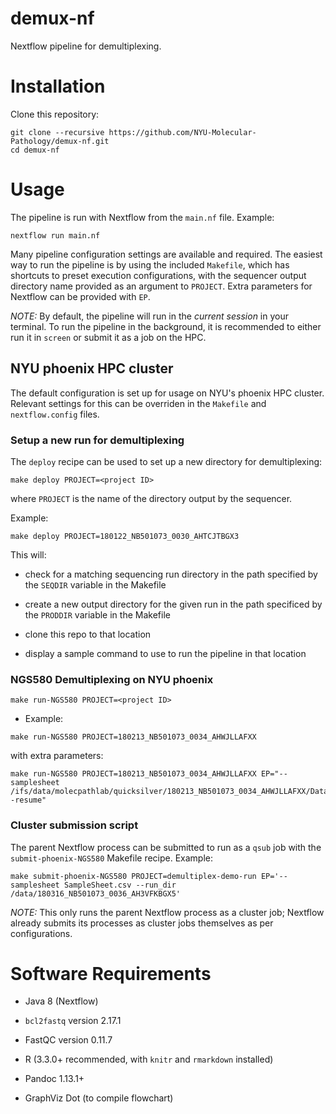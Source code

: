 # demux-nf
Nextflow pipeline for demultiplexing.

# Installation

Clone this repository:

```
git clone --recursive https://github.com/NYU-Molecular-Pathology/demux-nf.git
cd demux-nf
```
# Usage

The pipeline is run with Nextflow from the `main.nf` file. Example:

```
nextflow run main.nf
```

Many pipeline configuration settings are available and required. The easiest way to run the pipeline is by using the included `Makefile`, which has shortcuts to preset execution configurations, with the sequencer output directory name provided as an argument to `PROJECT`. Extra parameters for Nextflow can be provided with `EP`.

_NOTE:_ By default, the pipeline will run in the _current session_ in your terminal. To run the pipeline in the background, it is recommended to either run it in `screen` or submit it as a job on the HPC.

## NYU phoenix HPC cluster

The default configuration is set up for usage on NYU's phoenix HPC cluster. Relevant settings for this can be overriden in the `Makefile` and `nextflow.config` files.

### Setup a new run for demultiplexing

The `deploy` recipe can be used to set up a new directory for demultiplexing:

```
make deploy PROJECT=<project ID>
```

where `PROJECT` is the name of the directory output by the sequencer. 

Example:

```
make deploy PROJECT=180122_NB501073_0030_AHTCJTBGX3
```

This will:

- check for a matching sequencing run directory in the path specified by the `SEQDIR` variable in the Makefile

- create a new output directory for the given run in the path specificed by the `PRODDIR` variable in the Makefile

- clone this repo to that location

- display a sample command to use to run the pipeline in that location

### NGS580 Demultiplexing on NYU phoenix

```
make run-NGS580 PROJECT=<project ID>
```

- Example:

```
make run-NGS580 PROJECT=180213_NB501073_0034_AHWJLLAFXX
```

with extra parameters:

```
make run-NGS580 PROJECT=180213_NB501073_0034_AHWJLLAFXX EP="--samplesheet /ifs/data/molecpathlab/quicksilver/180213_NB501073_0034_AHWJLLAFXX/Data/Intensities/BaseCalls/og.SampleSheet.csv -resume"
```

### Cluster submission script

The parent Nextflow process can be submitted to run as a `qsub` job with the `submit-phoenix-NGS580` Makefile recipe. Example: 

```
make submit-phoenix-NGS580 PROJECT=demultiplex-demo-run EP='--samplesheet SampleSheet.csv --run_dir /data/180316_NB501073_0036_AH3VFKBGX5'
```

_NOTE:_ This only runs the parent Nextflow process as a cluster job; Nextflow already submits its processes as cluster jobs themselves as per configurations. 

# Software Requirements

- Java 8 (Nextflow)

- `bcl2fastq` version 2.17.1

- FastQC version 0.11.7

- R (3.3.0+ recommended, with `knitr` and `rmarkdown` installed)

- Pandoc 1.13.1+

- GraphViz Dot (to compile flowchart)

